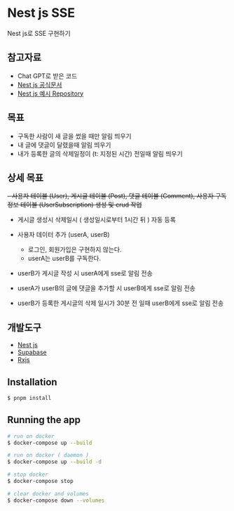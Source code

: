 # Nest js SSE

Nest js로 SSE 구현하기

## 참고자료

- Chat GPT로 받은 코드
- [Nest js 공식문서](https://docs.nestjs.com/techniques/server-sent-events)
- [Nest js 예시 Repository](https://github.com/nestjs/nest/tree/master/sample/28-sse)

## 목표

- 구독한 사람이 새 글을 썼을 때만 알림 띄우기
- 내 글에 댓글이 달렸을때 알림 띄우기
- 내가 등록한 글의 삭제일정이 (t: 지정된 시간) 전일때 알림 띄우기

## 상세 목표

~~- 사용자 테이블 (User), 게시글 테이블 (Post), 댓글 테이블 (Comment), 사용자 구독 정보 테이블 (UserSubscription) 생성 및 crud 작업~~

- 게시글 생성시 삭제일시 ( 생성일시로부터 1시간 뒤 ) 자동 등록

- 사용자 데이터 추가 (userA, userB)

  - 로그인, 회원가입은 구현하지 않는다.
  - userA는 userB를 구독한다.

- userB가 게시글 작성 시 userA에게 sse로 알림 전송

- userA가 userB의 글에 댓글을 추가할 시 userB에게 sse로 알림 전송

- userB가 등록한 게시글의 삭제 일시가 30분 전 일때 userB에게 sse로 알림 전송

## 개발도구

- [Nest js](https://docs.nestjs.com/)
- [Supabase](https://supabase.com/)
- [Rxjs](https://rxjs.dev/)

## Installation

```bash
$ pnpm install
```

## Running the app

```bash
# run on docker
$ docker-compose up --build

# run on docker ( daemon )
$ docker-compose up --build -d

# stop docker
$ docker-compose stop

# clear docker and volumes
$ docker-compose down --volumes
```
